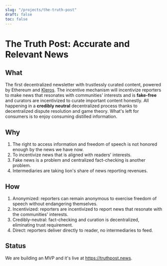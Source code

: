 ```yaml
---
slug: "/projects/the-truth-post"
draft: false
toc: false
---
```


# The Truth Post: Accurate and Relevant News



## What

The first decentralized newsletter with trustlessly curated content, powered by Ethereum and [Kleros](https://kleros.io).
The incentive mechanism will incentivize reporters to make news that resonates with communities' interests and is **fake-free** and curators are incentivized to curate important content honestly. All happening in a **credibly neutral** decentralized process thanks to decentralized dispute resolution and game theory. What's left for consumers is to enjoy consuming distilled information.

## Why

1. The right to access information and freedom of speech is not honored enough by the news we have now.
2. To incentivize news that is aligned with readers' interests.
3. Fake news is a problem and centralized fact-checking is another problem.
4. Intermediaries are taking lion's share of news reporting revenues.

## How

1. Anonymized: reporters can remain anonymous to exercise freedom of speech without endangering themselves.
2. Incentivized: reporters are incentivized to report news that resonate with the communities' interests.
3. Credibly-neutral: fact-checking and curation is decentralized, eliminating trust requirement.
4. Direct: reporters deliver directly to reader, no intermediaries to feed.

## Status

We are building an MVP and it's live at https://truthpost.news. 
